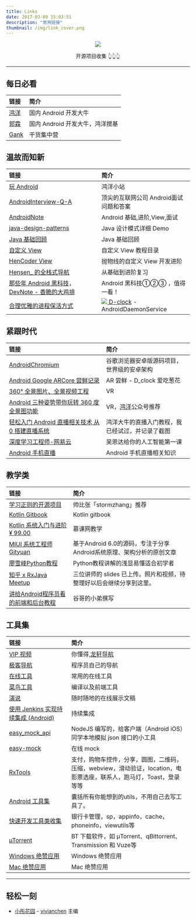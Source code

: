 ```yaml
---
title: Links
date: 2017-03-09 15:03:51
description: "常用链接"
thumbnail: /img/link_cover.png
---
```

[<div align=center><img src="https://dn-linuxcn.qbox.me/data/attachment/album/201503/19/212638snhia4axi14x5rt5.jpg"/></div>](/project_collection)
<div align=center>开源项目收集 👆👆👆</div>

--------------------------------
## 每日必看
| 链接        |     简介     |
| :----------- | :-----------|
|[鸿洋](http://weixin.sogou.com/weixin?type=1&s_from=input&query=hongyangAndroid&ie=utf8&_sug_=n&_sug_type_=)| 国内 Android 开发大牛 |
|[郭霖](http://weixin.sogou.com/weixin?type=1&s_from=input&query=guolin_blog&ie=utf8&_sug_=n&_sug_type_=)| 国内 Android 开发大牛，鸿洋搅基 |
|[Gank](http://gank.io/) | 干货集中营 |

## 温故而知新
| 链接        |     简介     |
| :----------- | :-----------|
|[玩 Android](http://wanandroid.com/article/list/0?cid=73) | 鸿洋小站 |
|[AndroidInterview-Q-A](https://github.com/JackyAndroid/AndroidInterview-Q-A) | 顶尖的互联网公司 Android面试问题和答案|
|[AndroidNote](https://github.com/linsir6/AndroidNote) | Android 基础,进阶,View,面试 |
|[java-design-patterns](https://github.com/iluwatar/java-design-patterns) | Java 设计模式详细 Demo |
|[Java 基础回顾](http://blog.csdn.net/dd864140130/article/details/55833087) | Java 基础回顾 |
|[自定义 View](http://www.gcssloop.com/customview/CustomViewIndex) | 自定义 View 教程目录 |
|[HenCoder View](http://hencoder.com/ui-1-1/) | 抛物线的自定义 View 开发进阶 |
|[Hensen_ 的全栈式导航](http://blog.csdn.net/qq_30379689/article/details/52637226) | 从基础到进阶复习 |
|[那些年 Android 黑科技](http://www.jianshu.com/p/cb2deed0f2d8)，[DevNote - 香脆的大鸡排](https://github.com/BolexLiu/DevNote) | Android 黑科技①②③ ，值得一看！ |
|[合理优雅的进程保活方式](https://github.com/D-clock/AndroidDaemonService) | [![](https://avatars0.githubusercontent.com/u/6497308?v=4&s=40) D-clock](http://blog.coderclock.com) - AndroidDaemonService |

## 紧跟时代
| 链接        |     简介     |
| :----------- | :-----------|
|[AndroidChromium](https://github.com/JackyAndroid/AndroidChromium/blob/master/README-CN.md) | 谷歌浏览器安卓版源码项目，世界级的安卓架构 |
|[Android Google ARCore 尝鲜记录](https://mp.weixin.qq.com/s/BwjyJwUJKZSSaaKbzRiT8Q) |  AR 尝鲜 - D_clock 爱吃葱花 |
|[360° 全景图片、全景视频工程](https://github.com/sfsheng0322/DroidVR)| VR |
|[Android 三种姿势带你玩转 360 度全景图功能](http://www.jianshu.com/p/adfab8201660) |   VR，[鸿洋](http://mp.weixin.qq.com/s/XxzM3YIR-V2BD2M833qlhQ)公众号推荐 |
|[轻松入门 Android 直播相关技术 从 0 搭建直播系统](http://blog.csdn.net/lmj623565791/article/details/77937483)| 鸿洋大牛的直播入门教程，我已经试过，并记录了截图 |
|[深度学习工程师-网易云](http://mooc.study.163.com/smartSpec/detail/1001319001.htm) | 吴恩达给你的人工智能第一课 |
|[Android 手机直播](http://www.jianshu.com/p/7ebbcc0c5df7)| Android 手机直播相关知识 |

## 教学类
| 链接        |     简介     |
| :----------- | :-----------|
|[学习正则的开源项目](https://github.com/zeeshanu/learn-regex/blob/master/README-cn.md) | 帅比张「stormzhang」推荐 |
|[Kotlin Gitbook](https://huanglizhuo.gitbooks.io/kotlin-in-chinese/content/GettingStarted/Basic-Syntax.html?q=) | Kotlin gitbook |
|[Kotlin 系统入门与进阶 ¥ 99.00](http://coding.imooc.com/class/evaluation/108.html?page=3) | 慕课网教学 |
|[MIUI 系统工程师 Gityuan](http://gityuan.com/about/) | 基于Android 6.0的源码，专注于分享Android系统原理、架构分析的原创文章 |
|[廖雪峰Python教程](http://www.liaoxuefeng.com/wiki/0014316089557264a6b348958f449949df42a6d3a2e542c000/00143184474383175eeea92a8b0439fab7b392a8a32f8fa000) | Python教程讲解的浅显易懂适合初学者|
|[知乎 x RxJava Meetup](https://github.com/zhihu/zhihu-rxjava-meetup) | 三位讲师的 slides 已上传。照片和视频，待整理好以后会继续分享到这里。 |
|[讲给Android程序员看的前端和后台教程](http://mp.weixin.qq.com/s/WtxNKhdCz4jrCI0wOjSLYA)| 谷哥的小弟撰写 |

## 工具集
| 链接        |     简介     |
| :----------- | :-----------|
|[VIP 视频](http://ilxdh.com/) | 你懂得,[龙轩导航](http://ilxdh.com/) |
|[极客导航](http://www.jikedaohang.com/) | 程序员自己的导航 |
|[在线工具](http://tool.lu/) | 常用的在线工具 |
|[菜鸟工具](http://c.runoob.com/) | 编译以及前端工具 |
|[演说](http://yanshuo.io/) | 随时随地的在线展示文稿 |
|[使用 Jenkins 实现持续集成 (Android)](http://www.pgyer.com/doc/view/jenkins) | 持续集成 |
|[easy_mock_api](https://github.com/heimashi/easy_mock_api) | NodeJS 编写的，给客户端（Android iOS）同学本地模拟 json 接口的小工具 |
|[easy-mock](https://easy-mock.com/) | 在线 mock |
|[RxTools](https://github.com/vondear/RxTools) | 支付，购物车控件，分享，圆图，二维码，压缩，webview，滑动验证，location，电影票选座，联系人，跑马灯，Toast，登录 等等 |
|[Android 工具集](https://github.com/Blankj/AndroidUtilCode) | 囊括所有你能想到的utils，不用自己去写工具了。 |
|[快速开发工具类收集](https://github.com/AbrahamCaiJin/CommonUtilLibrary) | 银行卡管理，sp，appinfo，cache，phoneinfo，viewutils等 |
|[µTorrent](http://www.utorrent.com/intl/zh/) | BT 下载软件，如 µTorrent、qBittorrent、Transmission 和 Vuze等 |
|[Windows 绝赞应用](https://amazing-apps.gitbooks.io/windows-apps-that-amaze-us/content/zh-CN/china-apps.html)| Windows 绝赞应用 |
|[Mac 绝赞应用](https://github.com/jaywcjlove/awesome-mac/blob/master/README-zh.md#%E7%9B%AE%E5%BD%95)| Mac 绝赞应用 |
	
--------------------------------
## 轻松一刻
- [小彤花园](http://www.jianshu.com/u/4a4eb4feee62) - [vivianchen](http://www.vivianchen.cn/about/) 主编

<!-- ## React Native (是时候学习一波了！)
- [涩郎React-Native](http://godcoder.me/categories/%E6%8A%80%E6%9C%AF%E5%8D%9A%E5%AE%A2/React-Native/)
- [crazycodeboy的React Native总结](https://github.com/crazycodeboy/RNStudyNotes)
- [高仿掘金-React Native](http://blog.csdn.net/w337198302/article/details/53225051)
- [React Native开发工具配置](https://github.com/le0zh/blog/issues/1) -->

<!-- ## Nice Blog
* [中二病也要开发 ANDROID](http://kaedea.com/)
* [王亟亟的大牛之路](http://blog.csdn.net/ddwhan0123?viewmode=contents) - Android, iOS, react-native
* [D_clock爱吃葱花](http://blog.coderclock.com/) - 
* [《Android开发艺术探索》读书笔记](https://hujiaweibujidao.github.io/blog/2015/12/05/art-of-android-development-reading-notes/)
* [Android样式的开发](http://keeganlee.me/post/android/20150830)- shape、selector、layer-list、level-list、style等
* [南尘](http://www.cnblogs.com/liushilin) - [内存泄漏全解析](http://www.cnblogs.com/liushilin/p/5900089.html), [Retrofit](http://www.cnblogs.com/liushilin/p/6164901.html)
* [一个五年Android开发者百度、阿里、聚美、映客的面试心经](http://gdky005.com/2016/07/08/%E4%B8%80%E4%B8%AA%E4%BA%94%E5%B9%B4Android%E5%BC%80%E5%8F%91%E8%80%85%E7%99%BE%E5%BA%A6%E3%80%81%E9%98%BF%E9%87%8C%E3%80%81%E8%81%9A%E7%BE%8E%E3%80%81%E6%98%A0%E5%AE%A2%E7%9A%84%E9%9D%A2%E8%AF%95%E5%BF%83%E7%BB%8F/) - 前人指路
* [drakeet](https://drakeet.me/) - 阿里Android开发者
* [咕咚](http://gudong.name/) - 独立Android开发者
* [素锦](http://isujin.com/) - 有个性的网站
* [卖桃君随想录](http://macshuo.com/) - 70后程序员的理想
* [Aixiu](http://blog.ynxiu.com/about/) - 一个不会写代码的，平面工作者！
* [灰姑娘](http://ephen.me/About/) - 产品运营经理(妹子哟~)
* [MOxFIVE](http://moxfive.xyz/) - 专注于前端
* [Xesam](http://xesam.github.io/tag/android/) - 靠谱的娱乐型程序员
* [张涛-开源实验室](http://www.kymjs.com/works/)
* [edolphin](http://edolphin.site/archives/) - ubuntu搜狗输入法，idea下无法输入中文
* [拥抱 Android Studio ：Gradle 插件开发](http://kvh.io/cn/tags/EmbraceAndroidStudio/)
* [Werb](http://werb.github.io/) - android视频音频,python打包apk等
* [半栈工程师](https://halfstackdeveloper.github.io/) - 滑动卡片, 悬浮球, JVM, HotFix等 -->

<!-- ## A collection of links
- [主席](https://github.com/singwhatiwanna), 微博[任玉刚Coder](http://weibo.com/uc83018062?is_hot=1) - 《Android开发艺术探索》作者
- [泡在网上的日子](http://www.jcodecraeer.com/plus/list.php?tid=18) - 做最好的移动开发社区
- [给 Android 开发者的 RxJava 详解](http://gank.io/post/560e15be2dca930e00da1083#toc_1) by [`扔物线`](https://github.com/rengwuxian)
- 使用CheckStyle检查代码(http://gudong.name/2016/04/07/checkstyle.html) -->
